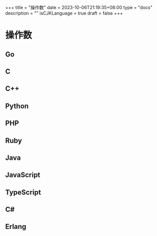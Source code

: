 +++
title = "操作数"
date = 2023-10-06T21:19:35+08:00
type = "docs"
description = ""
isCJKLanguage = true
draft = false
+++

# 操作数

## Go



## C



## C++



## Python



## PHP



## Ruby



## Java



## JavaScript



## TypeScript



## C#



## Erlang

